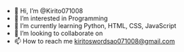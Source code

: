 - 👋 Hi, I’m @Kirito071008
- 👀 I’m interested in Programming
- 🌱 I’m currently learning Python, HTML, CSS, JavaScript
- 💞️ I’m looking to collaborate on 
- 📫 How to reach me kiritoswordsao071008@gmail.com

<!---
Kirito071008/Kirito071008 is a ✨ special ✨ repository because its `README.md` (this file) appears on your GitHub profile.
You can click the Preview link to take a look at your changes.
--->
